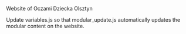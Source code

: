 Website of Oczami Dziecka Olsztyn

Update variables.js so that modular_update.js automatically updates the modular content on the website.
